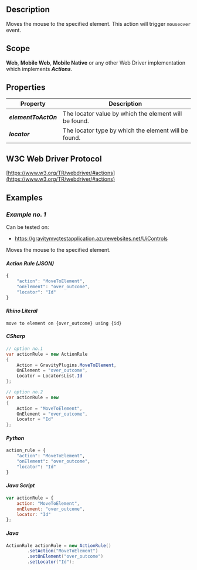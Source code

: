 ## Description
Moves the mouse to the specified element. This action will trigger ```mouseover``` event.

## Scope
**Web**, **Mobile Web**, **Mobile Native** or any other Web Driver implementation which implements _**Actions**_.

## Properties
| Property             | Description                                           |
|----------------------|-------------------------------------------------------|
| _**elementToActOn**_ | The locator value by which the element will be found. |
| _**locator**_        | The locator type by which the element will be found.  |

## W3C Web Driver Protocol
[https://www.w3.org/TR/webdriver/#actions](https://www.w3.org/TR/webdriver/#actions)

## Examples
### _Example no. 1_
Can be tested on:
* https://gravitymvctestapplication.azurewebsites.net/UiControls

Moves the mouse to the specified element.

#### _Action Rule (JSON)_
```js
{
    "action": "MoveToElement",
    "onElement": "over_outcome",
    "locator": "Id"
}
```

#### _Rhino Literal_
```
move to element on {over_outcome} using {id}
```

#### _CSharp_
```csharp
// option no.1
var actionRule = new ActionRule
{
    Action = GravityPlugins.MoveToElement,
    OnElement = "over_outcome",
    Locator = LocatorsList.Id
};

// option no.2
var actionRule = new
{
    Action = "MoveToElement",
    OnElement = "over_outcome",
    Locator = "Id"
};
```

#### _Python_
```python
action_rule = {
    "action": "MoveToElement",
    "onElement": "over_outcome",
    "locator": "Id"
}
```

#### _Java Script_
```js
var actionRule = {
    action: "MoveToElement",
    onElement: "over_outcome",
    locator: "Id"
};
```

#### _Java_
```java
ActionRule actionRule = new ActionRule()
        .setAction("MoveToElement")
        .setOnElement("over_outcome")
        .setLocator("Id");
```